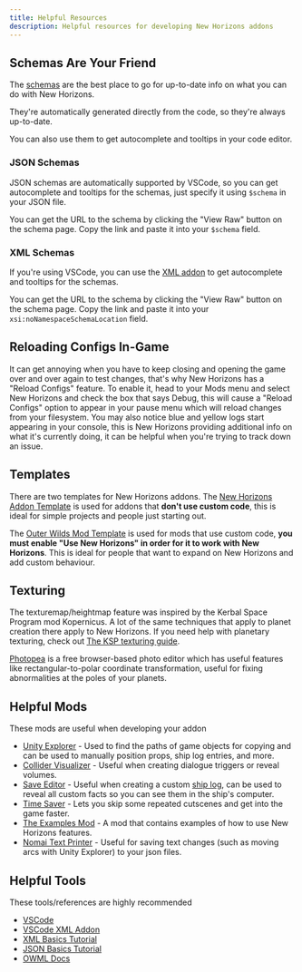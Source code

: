 ```yaml
---
title: Helpful Resources
description: Helpful resources for developing New Horizons addons
---
```


## Schemas Are Your Friend

The [schemas](/schemas/body-schema) are the best place to go for up-to-date info on what you can do with New Horizons.

They're automatically generated directly from the code, so they're always up-to-date.

You can also use them to get autocomplete and tooltips in your code editor.

### JSON Schemas

JSON schemas are automatically supported by VSCode, so you can get autocomplete and tooltips for the schemas, just specify it using `$schema` in your JSON file.

You can get the URL to the schema by clicking the "View Raw" button on the schema page. Copy the link and paste it into your `$schema` field.

### XML Schemas

If you're using VSCode, you can use the [XML addon](https://marketplace.visualstudio.com/items?itemName=redhat.vscode-xml) to get autocomplete and tooltips for the schemas.

You can get the URL to the schema by clicking the "View Raw" button on the schema page. Copy the link and paste it into your `xsi:noNamespaceSchemaLocation` field.

## Reloading Configs In-Game

It can get annoying when you have to keep closing and opening the game over and over again to test changes, that's why New Horizons has a "Reload Configs" feature.
To enable it, head to your Mods menu and select New Horizons and check the box that says Debug, this will cause a "Reload Configs" option to appear in your pause menu which will reload changes from your filesystem.
You may also notice blue and yellow logs start appearing in your console, this is New Horizons providing additional info on what it's currently doing, it can be helpful when you're trying to track down an issue.

## Templates

There are two templates for New Horizons addons.
The [New Horizons Addon Template](https://github.com/xen-42/ow-new-horizons-config-template) is used for addons that **don't use custom code**,
this is ideal for simple projects and people just starting out.

The [Outer Wilds Mod Template](https://github.com/ow-mods/ow-mod-template) is used for mods that use custom code,
**you must enable "Use New Horizons" in order for it to work with New Horizons**.
This is ideal for people that want to expand on New Horizons and add custom behaviour.

## Texturing

The texturemap/heightmap feature was inspired by the Kerbal Space Program mod Kopernicus. A lot of the same techniques that apply to
planet creation there apply to New Horizons. If you need help with planetary texturing, check out [The KSP texturing guide](https://forum.kerbalspaceprogram.com/index.php?/topic/165285-planetary-texturing-guide-repository/).

[Photopea](https://www.photopea.com/) is a free browser-based photo editor which has useful features like
rectangular-to-polar coordinate transformation, useful for fixing abnormalities at the poles of your planets.

## Helpful Mods

These mods are useful when developing your addon

- [Unity Explorer](https://outerwildsmods.com/mods/unityexplorer) - Used to find the paths of game objects for copying and can be used to manually position props, ship log entries, and more.
- [Collider Visualizer](https://outerwildsmods.com/mods/collidervisualizer) - Useful when creating dialogue triggers or reveal volumes.
- [Save Editor](https://outerwildsmods.com/mods/saveeditor) - Useful when creating a custom [ship log](/ship-log), can be used to reveal all custom facts so you can see them in the ship's computer.
- [Time Saver](https://outerwildsmods.com/mods/timesaver/) - Lets you skip some repeated cutscenes and get into the game faster.
- [The Examples Mod](https://github.com/Outer-Wilds-New-Horizons/nh-examples) - A mod that contains examples of how to use New Horizons features.
- [Nomai Text Printer](https://github.com/coderCleric/NomaiTextPrinter) - Useful for saving text changes (such as moving arcs with Unity Explorer) to your json files.

## Helpful Tools

These tools/references are highly recommended

- [VSCode](https://code.visualstudio.com/)
- [VSCode XML Addon](https://marketplace.visualstudio.com/items?itemName=redhat.vscode-xml)
- [XML Basics Tutorial](https://www.w3schools.com/xml/xml_whatis.asp)
- [JSON Basics Tutorial](https://www.tutorialspoint.com/json/index.htm)
- [OWML Docs](https://owml.outerwildsmods.com/)
